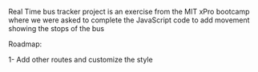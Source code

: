 Real Time bus tracker project is an exercise from the MIT xPro bootcamp where we were asked to complete the JavaScript code to add movement showing the stops of the bus

Roadmap:

1- Add other routes and customize the style
